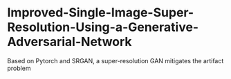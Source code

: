 # Improved-Single-Image-Super-Resolution-Using-a-Generative-Adversarial-Network
Based on Pytorch and SRGAN, a super-resolution GAN mitigates the artifact problem
